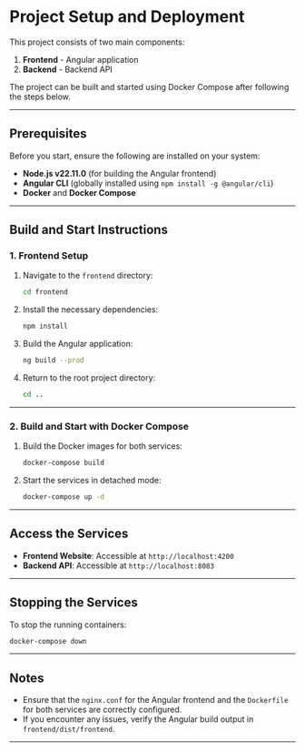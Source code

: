 # Project Setup and Deployment

This project consists of two main components:
1. **Frontend** - Angular application
2. **Backend** - Backend API

The project can be built and started using Docker Compose after following the steps below.

---

## Prerequisites

Before you start, ensure the following are installed on your system:
- **Node.js v22.11.0** (for building the Angular frontend)
- **Angular CLI** (globally installed using `npm install -g @angular/cli`)
- **Docker** and **Docker Compose**

---

## Build and Start Instructions

### 1. Frontend Setup

1. Navigate to the `frontend` directory:
   ```bash
   cd frontend
   ```

2. Install the necessary dependencies:
   ```bash
   npm install
   ```

3. Build the Angular application:
   ```bash
   ng build --prod
   ```

4. Return to the root project directory:
   ```bash
   cd ..
   ```

---

### 2. Build and Start with Docker Compose

1. Build the Docker images for both services:
   ```bash
   docker-compose build
   ```

2. Start the services in detached mode:
   ```bash
   docker-compose up -d
   ```

---

## Access the Services

- **Frontend Website**: Accessible at `http://localhost:4200`
- **Backend API**: Accessible at `http://localhost:8083`

---

## Stopping the Services

To stop the running containers:
```bash
docker-compose down
```

---

## Notes

- Ensure that the `nginx.conf` for the Angular frontend and the `Dockerfile` for both services are correctly configured.
- If you encounter any issues, verify the Angular build output in `frontend/dist/frontend`.

---

